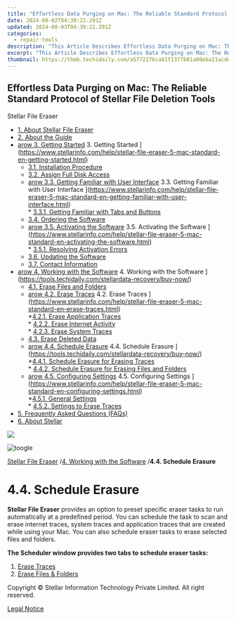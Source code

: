 ```yaml
---
title: "Effortless Data Purging on Mac: The Reliable Standard Protocol of Stellar File Deletion Tools"
date: 2024-08-02T04:39:21.291Z
updated: 2024-08-03T04:39:21.291Z
categories:
  - repair-tools
description: "This Article Describes Effortless Data Purging on Mac: The Reliable Standard Protocol of Stellar File Deletion Tools"
excerpt: "This Article Describes Effortless Data Purging on Mac: The Reliable Standard Protocol of Stellar File Deletion Tools"
thumbnail: https://thmb.techidaily.com/a577227bca81f1377b01a00eba21acdee9d8dfcda26cad3482a8cc47d1c6fe1b.jpg
---
```


## Effortless Data Purging on Mac: The Reliable Standard Protocol of Stellar File Deletion Tools

Stellar File Eraser

* [1. About Stellar File Eraser](https://tools.techidaily.com/stellardata-recovery/buy-now/)
* [2. About the Guide](https://tools.techidaily.com/stellardata-recovery/buy-now/)
* [arow 3. Getting Started](https://www.stellarinfo.com/help/public/frontEnd/onlinehelp/images/arow.png) 3\. Getting Started ](https://www.stellarinfo.com/help/stellar-file-eraser-5-mac-standard-en-getting-started.html)  
  * [3.1. Installation Procedure](https://tools.techidaily.com/stellardata-recovery/buy-now/)  
  * [3.2. Assign Full Disk Access](https://tools.techidaily.com/stellardata-recovery/buy-now/)  
  * [arow 3.3. Getting Familiar with User Interface](https://www.stellarinfo.com/help/public/frontEnd/onlinehelp/images/arow.png) 3.3\. Getting Familiar with User Interface ](https://www.stellarinfo.com/help/stellar-file-eraser-5-mac-standard-en-getting-familiar-with-user-interface.html)  
         * [3.3.1. Getting Familiar with Tabs and Buttons](https://tools.techidaily.com/stellardata-recovery/buy-now/)  
  * [3.4. Ordering the Software](https://tools.techidaily.com/stellardata-recovery/buy-now/)  
  * [arow 3.5. Activating the Software](https://www.stellarinfo.com/help/public/frontEnd/onlinehelp/images/arow.png) 3.5\. Activating the Software ](https://www.stellarinfo.com/help/stellar-file-eraser-5-mac-standard-en-activating-the-software.html)  
         * [3.5.1. Resolving Activation Errors](https://tools.techidaily.com/stellardata-recovery/buy-now/)  
  * [3.6. Updating the Software](https://tools.techidaily.com/stellardata-recovery/buy-now/)  
  * [3.7. Contact Information](https://tools.techidaily.com/stellardata-recovery/buy-now/)
* [arow 4. Working with the Software](https://www.stellarinfo.com/help/public/frontEnd/onlinehelp/images/arow.png) 4\. Working with the Software ](https://tools.techidaily.com/stellardata-recovery/buy-now/)  
  * [4.1. Erase Files and Folders](https://tools.techidaily.com/stellardata-recovery/buy-now/)  
  * [arow 4.2. Erase Traces](https://www.stellarinfo.com/help/public/frontEnd/onlinehelp/images/arow.png) 4.2\. Erase Traces ](https://www.stellarinfo.com/help/stellar-file-eraser-5-mac-standard-en-erase-traces.html)  
         *[4.2.1. Erase Application Traces](https://tools.techidaily.com/stellardata-recovery/buy-now/)  
         * [4.2.2. Erase Internet Activity](https://tools.techidaily.com/stellardata-recovery/buy-now/)  
         * [4.2.3. Erase System Traces](https://tools.techidaily.com/stellardata-recovery/buy-now/)  
  * [4.3. Erase Deleted Data](https://tools.techidaily.com/stellardata-recovery/buy-now/)  
  * [arow 4.4. Schedule Erasure](https://www.stellarinfo.com/help/public/frontEnd/onlinehelp/images/arow.png) 4.4\. Schedule Erasure ](https://tools.techidaily.com/stellardata-recovery/buy-now/)  
         *[4.4.1. Schedule Erasure for Erasing Traces](https://tools.techidaily.com/stellardata-recovery/buy-now/)  
         * [4.4.2. Schedule Erasure for Erasing Files and Folders](https://tools.techidaily.com/stellardata-recovery/buy-now/)  
  * [arow 4.5. Configuring Settings](https://www.stellarinfo.com/help/public/frontEnd/onlinehelp/images/arow.png) 4.5\. Configuring Settings ](https://www.stellarinfo.com/help/stellar-file-eraser-5-mac-standard-en-configuring-settings.html)  
         *[4.5.1. General Settings](https://tools.techidaily.com/stellardata-recovery/buy-now/)  
         * [4.5.2. Settings to Erase Traces](https://tools.techidaily.com/stellardata-recovery/buy-now/)
* [5. Frequently Asked Questions (FAQs)](https://www.stellarinfo.com/help/stellar-file-eraser-5-mac-standard-en-frequently-asked-questions-faqs.html)
* [6. About Stellar](https://tools.techidaily.com/stellardata-recovery/buy-now/)

<!-- affiliate ads begin -->
<a href="https://shop.mondly.com/affiliate.php?ACCOUNT=ATISTUDI&AFFILIATE=108875&PATH=https%3A%2F%2Fwww.mondly.com%3FAFFILIATE%3D108875%26RESOURCE%3D%2BBusiness%2B970x90%2B"><img src="https://secure.avangate.com/images/merchant/69c418c33ec2e1a4267fa9bb77fa1428/business-970x90.gif" border="0"></a>
<!-- affiliate ads end -->
![toogle](https://www.stellarinfo.com/help/public/frontEnd/onlinehelp/images/toogle.png)

[Stellar File Eraser](https://tools.techidaily.com/stellardata-recovery/buy-now/) /[4. Working with the Software](https://tools.techidaily.com/stellardata-recovery/buy-now/) /**4.4\. Schedule Erasure**

# **4.4\. Schedule Erasure**

**Stellar File Eraser** provides an option to preset specific eraser tasks to run automatically at a predefined period. You can schedule the task to scan and erase internet traces, system traces and application traces that are created while using your Mac. You can also schedule eraser tasks to erase selected files and folders.

 **The Scheduler window provides two tabs to schedule eraser tasks:**

1. [Erase Traces](https://appsumo.8odi.net/gmezyk)
2. [Erase Files & Folders](https://imp.i110150.net/r5bmpn)

 Copyright © Stellar Information Technology Private Limited. All right reserved.

[Legal Notice](https://tools.techidaily.com/stellardata-recovery/buy-now/)

<ins class="adsbygoogle"
     style="display:block"
     data-ad-format="autorelaxed"
     data-ad-client="ca-pub-7571918770474297"
     data-ad-slot="1223367746"></ins>



<ins class="adsbygoogle"
     style="display:block"
     data-ad-client="ca-pub-7571918770474297"
     data-ad-slot="8358498916"
     data-ad-format="auto"
     data-full-width-responsive="true"></ins>





